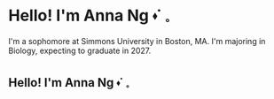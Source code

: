 # Hello! I'm Anna Ng ⬪˙ 𓈒
I'm a sophomore at Simmons University in Boston, MA. I'm majoring in Biology, expecting to graduate in 2027. 

## Hello! I'm Anna Ng ⬪˙ 𓈒
